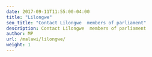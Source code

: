 ```yaml
---
date: 2017-09-11T11:55:00-04:00
title: "Lilongwe"
seo_title: "Contact Lilongwe  members of parliament"
description: Contact Lilongwe  members of parliament
author: MP
url: /malawi/lilongwe/
weight: 1
---
```


